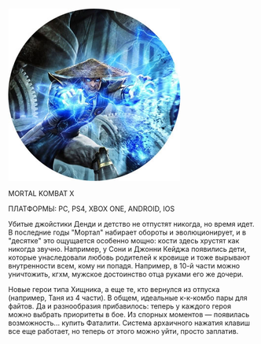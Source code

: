 ![](../Игры/images/c4ea78ff4b9967b92a3ac9cd76685e68.png)

MORTAL KOMBAT X

ПЛАТФОРМЫ: PC, PS4, XBOX ONE, ANDROID, IOS

Убитые джойстики Денди и детство не отпустят никогда, но время идет. В последние годы "Мортал" набирает обороты и эволюционирует, и в "десятке" это ощущается особенно мощно: кости здесь хрустят как никогда звучно. Например, у Сони и Джонни Кейджа появились дети, которые унаследовали любовь родителей к кровище и тоже вырывают внутренности всем, кому ни попадя. Например, в 10-й части можно уничтожить, кгхм, мужское достоинство отца руками его же дочери.

Новые герои типа Хищника, а еще те, кто вернулся из отпуска (например, Таня из 4 части). В общем, идеальные к-к-комбо пары для файтов. Да и разнообразия прибавилось: теперь у каждого героя можно выбрать приоритеты в бое. Из спорных моментов — появилась возможность... купить Фаталити. Система архаичного нажатия клавиш все еще работает, но теперь от этого можно уйти, просто заплатив.
